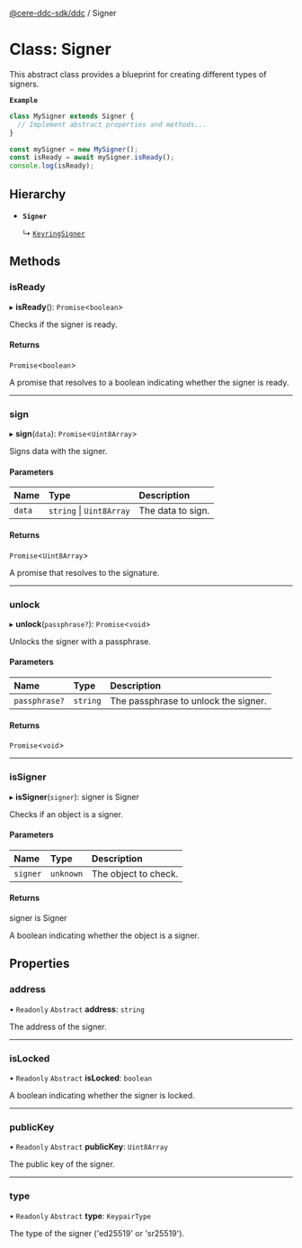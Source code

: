 [@cere-ddc-sdk/ddc](../README.md) / Signer

# Class: Signer

This abstract class provides a blueprint for creating different types of signers.

**`Example`**

```typescript
class MySigner extends Signer {
  // Implement abstract properties and methods...
}

const mySigner = new MySigner();
const isReady = await mySigner.isReady();
console.log(isReady);
```

## Hierarchy

- **`Signer`**

  ↳ [`KeyringSigner`](KeyringSigner.md)

## Methods

### isReady

▸ **isReady**(): `Promise`\<`boolean`\>

Checks if the signer is ready.

#### Returns

`Promise`\<`boolean`\>

A promise that resolves to a boolean indicating whether the signer is ready.

___

### sign

▸ **sign**(`data`): `Promise`\<`Uint8Array`\>

Signs data with the signer.

#### Parameters

| Name | Type | Description |
| :------ | :------ | :------ |
| `data` | `string` \| `Uint8Array` | The data to sign. |

#### Returns

`Promise`\<`Uint8Array`\>

A promise that resolves to the signature.

___

### unlock

▸ **unlock**(`passphrase?`): `Promise`\<`void`\>

Unlocks the signer with a passphrase.

#### Parameters

| Name | Type | Description |
| :------ | :------ | :------ |
| `passphrase?` | `string` | The passphrase to unlock the signer. |

#### Returns

`Promise`\<`void`\>

___

### isSigner

▸ **isSigner**(`signer`): signer is Signer

Checks if an object is a signer.

#### Parameters

| Name | Type | Description |
| :------ | :------ | :------ |
| `signer` | `unknown` | The object to check. |

#### Returns

signer is Signer

A boolean indicating whether the object is a signer.

## Properties

### address

• `Readonly` `Abstract` **address**: `string`

The address of the signer.

___

### isLocked

• `Readonly` `Abstract` **isLocked**: `boolean`

A boolean indicating whether the signer is locked.

___

### publicKey

• `Readonly` `Abstract` **publicKey**: `Uint8Array`

The public key of the signer.

___

### type

• `Readonly` `Abstract` **type**: `KeypairType`

The type of the signer ('ed25519' or 'sr25519').
